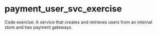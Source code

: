 # payment_user_svc_exercise
Code exercise: A service that creates and retrieves users from an internal store and two payment gateways.
